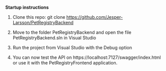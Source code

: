 <b>Startup instructions</b>

1. Clone this repo: git clone https://github.com/Jesper-Larsson/PetRegistryBackend

2. Move to the folder PetRegistryBackend and open the file PetRegistryBackend.sln in Visual Studio

3. Run the project from Visual Studio with the Debug option

4. You can now test the API on https://localhost:7127/swagger/index.html or use it with the PetRegistryFrontend application.


